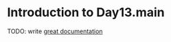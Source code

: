 # Introduction to Day13.main

TODO: write [great documentation](http://jacobian.org/writing/what-to-write/)
